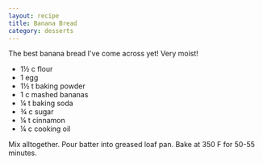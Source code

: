 ```yaml
---
layout: recipe
title: Banana Bread
category: desserts
---
```

The best banana bread I've come across yet! Very moist!

- 1½ c flour
- 1 egg
- 1½ t baking powder
- 1 c mashed bananas
- ¼ t baking soda
- ¾ c sugar
- ¼ t cinnamon
- ¼ c cooking oil

Mix alltogether. Pour batter into greased loaf pan. 
Bake at 350 F for 50-55 minutes.
